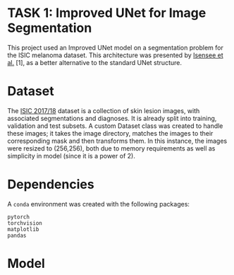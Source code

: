 # TASK 1: Improved UNet for Image Segmentation

This project used an Improved UNet model on a segmentation problem for the ISIC melanoma dataset. This architecture was presented by [Isensee et al.](https://arxiv.org/pdf/1802.10508v1.pdf) [1], as a better alternative to the standard UNet structure.

# Dataset
The [ISIC 2017/18](https://challenge.isic-archive.com/data/#2017) dataset is a collection of skin lesion images, with associated segmentations and diagnoses. It is already split into training, validation and test subsets. A custom Dataset class was created to handle these images; it takes the image directory, matches the images to their corresponding mask and then transforms them. In this instance, the images were resized to (256,256), both due to memory requirements as well as simplicity in model (since it is a power of 2).

# Dependencies
A `conda` environment was created with the following packages:
```
pytorch
torchvision
matplotlib
pandas
```
# Model